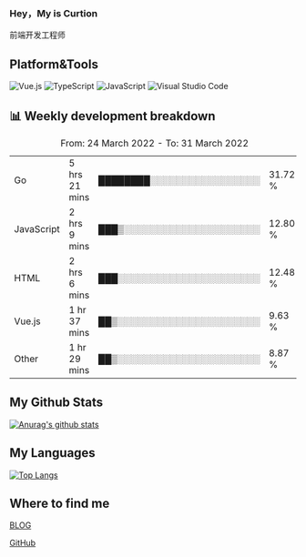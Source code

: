 ### Hey，My is Curtion
前端开发工程师
## Platform&Tools

![Vue.js](https://img.shields.io/badge/-Vue.js-4FC08D?style=flat-square&logo=Vue.js&logoColor=white)
![TypeScript](https://img.shields.io/badge/-TypeScript-007ACC?style=flat-square&logo=typescript&logoColor=white)
![JavaScript](https://img.shields.io/badge/-JavaScript-F7DF1E?style=flat-square&logo=javascript&logoColor=black)
![Visual Studio Code](https://img.shields.io/badge/-VSCode-007ACC?style=flat-square&logo=Visual-Studio-Code&logoColor=white)

## 📊 Weekly development breakdown

<!--START_SECTION:waka-->

<table><caption>From: 24 March 2022 - To: 31 March 2022</caption><tr><td>Go</td><td>5 hrs 21 mins</td><td>████████░░░░░░░░░░░░░░░░░</td><td>31.72 %</td></tr><tr><td>JavaScript</td><td>2 hrs 9 mins</td><td>███▒░░░░░░░░░░░░░░░░░░░░░</td><td>12.80 %</td></tr><tr><td>HTML</td><td>2 hrs 6 mins</td><td>███░░░░░░░░░░░░░░░░░░░░░░</td><td>12.48 %</td></tr><tr><td>Vue.js</td><td>1 hr 37 mins</td><td>██▒░░░░░░░░░░░░░░░░░░░░░░</td><td>9.63 %</td></tr><tr><td>Other</td><td>1 hr 29 mins</td><td>██▒░░░░░░░░░░░░░░░░░░░░░░</td><td>8.87 %</td></tr></table>

<!--END_SECTION:waka-->

## My Github Stats

[![Anurag's github stats](https://github-readme-stats.vercel.app/api?username=curtion&count_private=true&show_icons=true&theme=onedark)](https://github.com/anuraghazra/github-readme-stats)

## My Languages

[![Top Langs](https://github-readme-stats.vercel.app/api/top-langs/?username=curtion&layout=compact)](https://github.com/anuraghazra/github-readme-stats)

## Where to find me

[BLOG](https://blog.3gxk.net)

[GitHub](https://github.com/Curtion)
